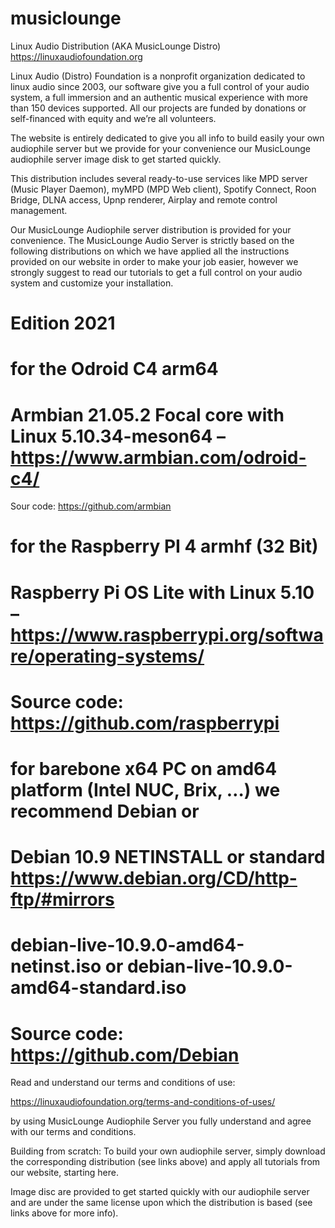 # musiclounge
Linux Audio Distribution (AKA MusicLounge Distro)
https://linuxaudiofoundation.org

Linux Audio (Distro) Foundation is a nonprofit organization dedicated to linux audio since 2003, our software give you a full control of your audio system, a full immersion and an authentic musical experience with more than 150 devices supported. All our projects are funded by donations or self-financed with equity and we’re all volunteers.

The website is entirely dedicated to give you all info to build easily your own audiophile server but we provide for your convenience our MusicLounge audiophile server image disk to get started quickly.

This distribution includes several ready-to-use services like MPD server (Music Player Daemon), myMPD (MPD Web client), Spotify Connect, Roon Bridge, DLNA access, Upnp renderer, Airplay and remote control management.

Our MusicLounge Audiophile server distribution is provided for your convenience. The MusicLounge Audio Server is strictly based on the following distributions on which we have applied all the instructions provided on our website in order to make your job easier, however we strongly suggest to read our tutorials to get a full control on your audio system and customize your installation.

# Edition 2021

# for the Odroid C4 arm64
# Armbian 21.05.2 Focal core with Linux 5.10.34-meson64 – https://www.armbian.com/odroid-c4/
Sour code: https://github.com/armbian

# for the Raspberry PI 4 armhf (32 Bit)
# Raspberry Pi OS Lite with Linux 5.10 – https://www.raspberrypi.org/software/operating-systems/
# Source code: https://github.com/raspberrypi

# for barebone x64 PC on amd64 platform (Intel NUC, Brix, …) we recommend Debian or
# Debian 10.9 NETINSTALL or standard https://www.debian.org/CD/http-ftp/#mirrors
# debian-live-10.9.0-amd64-netinst.iso or debian-live-10.9.0-amd64-standard.iso
# Source code: https://github.com/Debian

Read and understand our terms and conditions of use:

https://linuxaudiofoundation.org/terms-and-conditions-of-uses/

by using MusicLounge Audiophile Server you fully understand and agree with our terms and conditions.

Building from scratch:
To build your own audiophile server, simply download the corresponding distribution (see links above) and apply all tutorials from our website, starting here.

Image disc are provided to get started quickly with our audiophile server and are under the same license upon which the distribution is based (see links above for more info).
